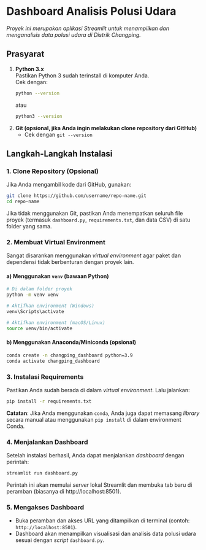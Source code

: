 # Dashboard Analisis Polusi Udara

*Proyek ini merupakan aplikasi Streamlit untuk menampilkan dan menganalisis data polusi udara di Distrik Changping.*

## Prasyarat

1. **Python 3.x**  
   Pastikan Python 3 sudah terinstall di komputer Anda.  
   Cek dengan:
   ```bash
   python --version
   ```
   atau
   ```bash
   python3 --version
   ```
2. **Git (opsional, jika Anda ingin melakukan clone repository dari GitHub)**  
   - Cek dengan `git --version`

## Langkah-Langkah Instalasi

### 1. Clone Repository (Opsional)

Jika Anda mengambil kode dari GitHub, gunakan:
```bash
git clone https://github.com/username/repo-name.git
cd repo-name
```
Jika tidak menggunakan Git, pastikan Anda menempatkan seluruh file proyek (termasuk `dashboard.py`, `requirements.txt`, dan data CSV) di satu folder yang sama.

### 2. Membuat Virtual Environment

Sangat disarankan menggunakan *virtual environment* agar paket dan dependensi tidak berbenturan dengan proyek lain.

#### a) Menggunakan `venv` (bawaan Python)

```bash
# Di dalam folder proyek
python -m venv venv

# Aktifkan environment (Windows)
venv\Scripts\activate

# Aktifkan environment (macOS/Linux)
source venv/bin/activate
```

#### b) Menggunakan Anaconda/Miniconda (opsional)

```bash
conda create -n changping_dashboard python=3.9
conda activate changping_dashboard
```

### 3. Instalasi Requirements

Pastikan Anda sudah berada di dalam *virtual environment*. Lalu jalankan:

```bash
pip install -r requirements.txt
```

**Catatan**: Jika Anda menggunakan `conda`, Anda juga dapat memasang *library* secara manual atau menggunakan `pip install` di dalam environment Conda.

### 4. Menjalankan Dashboard

Setelah instalasi berhasil, Anda dapat menjalankan *dashboard* dengan perintah:

```bash
streamlit run dashboard.py
```

Perintah ini akan memulai *server* lokal Streamlit dan membuka tab baru di peramban (biasanya di http://localhost:8501).

### 5. Mengakses Dashboard

- Buka peramban dan akses URL yang ditampilkan di terminal (contoh: `http://localhost:8501`).
- Dashboard akan menampilkan visualisasi dan analisis data polusi udara sesuai dengan *script* `dashboard.py`.
